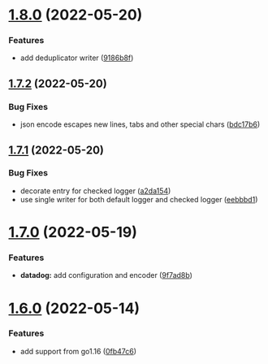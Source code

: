 # [1.8.0](https://github.com/damianopetrungaro/golog/compare/v1.7.2...v1.8.0) (2022-05-20)


### Features

* add deduplicator writer ([9186b8f](https://github.com/damianopetrungaro/golog/commit/9186b8f0cd572cef38a005a5d441bfda0e023745))



## [1.7.2](https://github.com/damianopetrungaro/golog/compare/v1.7.1...v1.7.2) (2022-05-20)


### Bug Fixes

* json encode escapes new lines, tabs and other special chars ([bdc17b6](https://github.com/damianopetrungaro/golog/commit/bdc17b6df75649883e8b8139bfc9c95c03fb1d00))



## [1.7.1](https://github.com/damianopetrungaro/golog/compare/v1.7.0...v1.7.1) (2022-05-20)


### Bug Fixes

* decorate entry for checked logger ([a2da154](https://github.com/damianopetrungaro/golog/commit/a2da154900d1ce750bb571b19835f45a1c4ff883))
* use single writer for both default logger and checked logger ([eebbbd1](https://github.com/damianopetrungaro/golog/commit/eebbbd1e8f81769f8bc613e8736493031eef1aa8))



# [1.7.0](https://github.com/damianopetrungaro/golog/compare/v1.6.0...v1.7.0) (2022-05-19)


### Features

* **datadog:** add configuration and encoder ([9f7ad8b](https://github.com/damianopetrungaro/golog/commit/9f7ad8b956be17fc775ab5dbdf5c245cd5579017))



# [1.6.0](https://github.com/damianopetrungaro/golog/compare/v1.5.1...v1.6.0) (2022-05-14)


### Features

* add support from go1.16 ([0fb47c6](https://github.com/damianopetrungaro/golog/commit/0fb47c6a332c5e9c8e472669a5fc09afac427cef))



